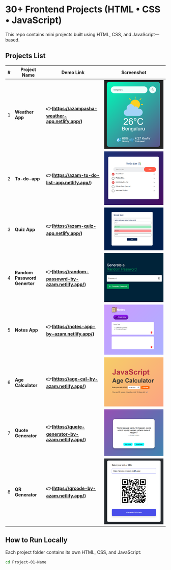 
# 30+ Frontend Projects (HTML • CSS • JavaScript)

This repo contains mini projects built using HTML, CSS, and JavaScript—based.


##  Projects List

| #  | Project Name        | Demo Link                                                                 | Screenshot                              |
|----|---------------------|---------------------------------------------------------------------------|-----------------------------------------|
| 1  | **Weather App**  | **👉(https://azampasha-weather-app.netlify.app/)** | ![Project 1](assets/project-01.png)     |
| 2  | **To-do-app**  | **👉(https://azam-to-do-list-app.netlify.app/)**| ![Project 2](assets/project-02.png)     |
| 3  | **Quiz App**  | **👉(https://azam-quiz-app.netlify.app/)**| ![Project 3](assets/project-03.png)     |
| 4  | **Random Password Genertor**  | **👉(https://random-passowrd-by-azam.netlify.app/)**| ![Project 4](assets/project-04.png)     |
| 5  | **Notes App** | **👉(https://notes-app-by-azam.netlify.app/)**| ![Project 5](assets/project-05.png)     | 
| 6  | **Age Calculator** | **👉(https://age-cal-by-azam.netlify.app/)**| ![Project 6](assets/project-06.png)     |
| 7  | **Quote Generator** | **👉(https://quote-generator-by-azam.netlify.app/)**| ![Project 7](assets/project-07.png)     | 
| 8  | **QR Generator** | **👉(https://qrcode-by-azam.netlify.app/)**| ![Project 8](assets/project-08.png)     | 


##  How to Run Locally


Each project folder contains its own HTML, CSS, and JavaScript:

```bash
cd Project-01-Name


